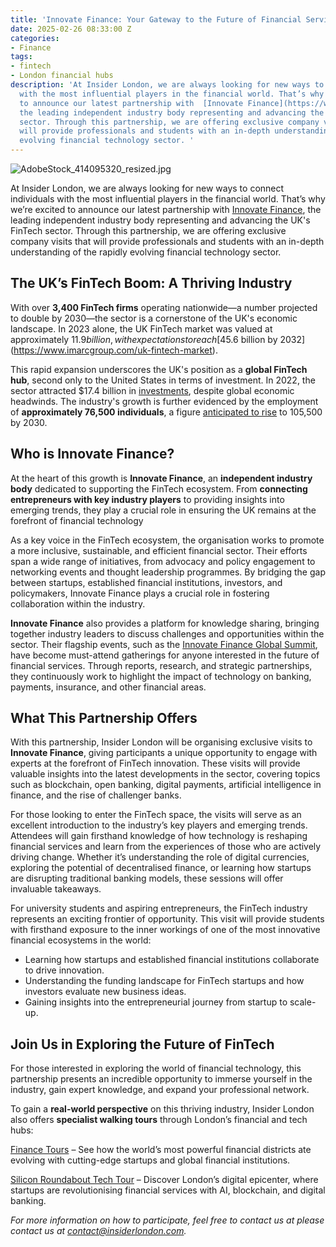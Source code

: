 ```yaml
---
title: 'Innovate Finance: Your Gateway to the Future of Financial Services'
date: 2025-02-26 08:33:00 Z
categories:
- Finance
tags:
- fintech
- London financial hubs
description: 'At Insider London, we are always looking for new ways to connect individuals
  with the most influential players in the financial world. That’s why we’re excited
  to announce our latest partnership with  [Innovate Finance](https://www.innovatefinance.com/),
  the leading independent industry body representing and advancing the UK''s FinTech
  sector. Through this partnership, we are offering exclusive company visits that
  will provide professionals and students with an in-depth understanding of the rapidly
  evolving financial technology sector. '
---
```


![AdobeStock_414095320_resized.jpg](/uploads/AdobeStock_414095320_resized.jpg)

At Insider London, we are always looking for new ways to connect individuals with the most influential players in the financial world. That’s why we’re excited to announce our latest partnership with  [Innovate Finance](https://www.innovatefinance.com/), the leading independent industry body representing and advancing the UK's FinTech sector. Through this partnership, we are offering exclusive company visits that will provide professionals and students with an in-depth understanding of the rapidly evolving financial technology sector. 

## The UK’s FinTech Boom: A Thriving Industry

With over **3,400 FinTech firms** operating nationwide—a number projected to double by 2030—the sector is a cornerstone of the UK's economic landscape. In 2023 alone, the UK FinTech market was valued at approximately $11.9 billion, with expectations to reach [$45.6 billion by 2032](https://www.imarcgroup.com/uk-fintech-market).

This rapid expansion underscores the UK's position as a **global FinTech hub**, second only to the United States in terms of investment. In 2022, the sector attracted $17.4 billion in [investments](https://www.trade.gov/country-commercial-guides/united-kingdom-financial-technology-fintech), despite global economic headwinds. The industry's growth is further evidenced by the employment of **approximately 76,500 individuals**, a figure [anticipated to rise](https://www.great.gov.uk/international/investment/sectors/fintech/) to 105,500 by 2030. 


## Who is Innovate Finance?  

At the heart of this growth is **Innovate Finance**, an **independent industry body** dedicated to supporting the FinTech ecosystem. From **connecting entrepreneurs with key industry players** to providing insights into emerging trends, they play a crucial role in ensuring the UK remains at the forefront of financial technology

As a key voice in the FinTech ecosystem, the organisation works to promote a more inclusive, sustainable, and efficient financial sector. Their efforts span a wide range of initiatives, from advocacy and policy engagement to networking events and thought leadership programmes. By bridging the gap between startups, established financial institutions, investors, and policymakers, Innovate Finance plays a crucial role in fostering collaboration within the industry.    

**Innovate Finance** also provides a platform for knowledge sharing, bringing together industry leaders to discuss challenges and opportunities within the sector. Their flagship events, such as the [Innovate Finance Global Summit](https://youtu.be/50hBPx2pBjc), have become must-attend gatherings for anyone interested in the future of financial services. Through reports, research, and strategic partnerships, they continuously work to highlight the impact of technology on banking, payments, insurance, and other financial areas.  

## What This Partnership Offers  

With this partnership, Insider London will be organising exclusive visits to **Innovate Finance**, giving participants a unique opportunity to engage with experts at the forefront of FinTech innovation. These visits will provide valuable insights into the latest developments in the sector, covering topics such as blockchain, open banking, digital payments, artificial intelligence in finance, and the rise of challenger banks.  

For those looking to enter the FinTech space, the visits will serve as an excellent introduction to the industry’s key players and emerging trends. Attendees will gain firsthand knowledge of how technology is reshaping financial services and learn from the experiences of those who are actively driving change. Whether it’s understanding the role of digital currencies, exploring the potential of decentralised finance, or learning how startups are disrupting traditional banking models, these sessions will offer invaluable takeaways.  

For university students and aspiring entrepreneurs, the FinTech industry represents an exciting frontier of opportunity. This visit will provide students with firsthand exposure to the inner workings of one of the most innovative financial ecosystems in the world:

* Learning how startups and established financial institutions collaborate to drive innovation.
* Understanding the funding landscape for FinTech startups and how investors evaluate new business ideas.
* Gaining insights into the entrepreneurial journey from startup to scale-up.

## Join Us in Exploring the Future of FinTech  

For those interested in exploring the world of financial technology, this partnership presents an incredible opportunity to immerse yourself in the industry, gain expert knowledge, and expand your professional network. 

To gain a **real-world perspective** on this thriving industry, Insider London also offers **specialist walking tours** through London’s financial and tech hubs:  

[Finance Tours](https://www.insiderlondon.com/london/educational-tours/london-finance-walking-tour/) – See how the world’s most powerful financial districts ate evolving with cutting-edge startups and global financial institutions.  

[Silicon Roundabout Tech Tour](https://www.insiderlondon.com/london/educational-tours/silicon-roundabout-and-tech-city-tour/) – Discover London’s digital epicenter, where startups are revolutionising financial services with AI, blockchain, and digital banking.  

*For more information on how to participate, feel free to contact us at please contact us at [contact@insiderlondon.com](mailto:contact@insiderlondon.com).*  
